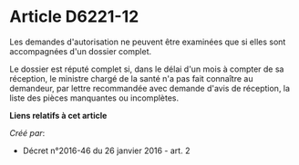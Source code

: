 # Article D6221-12

Les demandes d'autorisation ne peuvent être examinées que si elles sont accompagnées d'un dossier complet. 

Le dossier est réputé complet si, dans le délai d'un mois à compter de sa réception, le ministre chargé de la santé n'a pas
fait connaître au demandeur, par lettre recommandée avec demande d'avis de réception, la liste des pièces manquantes ou
incomplètes.

**Liens relatifs à cet article**

_Créé par_:

  - Décret n°2016-46 du 26 janvier 2016 - art. 2
